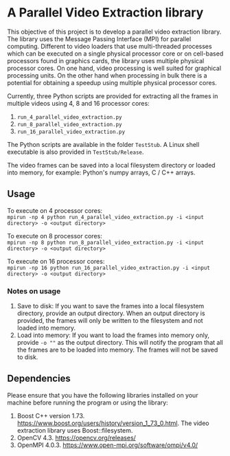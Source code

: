 # A Parallel Video Extraction library

This objective of this project is to develop a parallel video extraction library. The library uses the Message Passing Interface (MPI) for parallel computing. Different to video loaders that use multi-threaded processes which can be executed on a single physical processor core or on cell-based processors found in graphics cards, the library uses multiple physical processor cores. On one hand, video processing is well suited for graphical processing units. On the other hand when processing in bulk there is a potential for obtaining a speedup using multiple physical processor cores.

Currently, three Python scripts are provided for extracting all the frames in multiple videos using 4, 8 and 16 processor cores:  
1. `run_4_parallel_video_extraction.py`
2. `run_8_parallel_video_extraction.py`
3. `run_16_parallel_video_extraction.py`

The Python scripts are available in the folder `TestStub`.  A Linux shell executable is also provided in `TestStub/Release`.

The video frames can be saved into a local filesystem directory or loaded into memory, for example: Python's numpy arrays, C / C++ arrays.

## Usage
To execute on 4 processor cores:  
`mpirun -np 4 python run_4_parallel_video_extraction.py -i <input directory> -o <output directory>`

To execute on 8 processor cores:  
`mpirun -np 8 python run_8_parallel_video_extraction.py -i <input directory> -o <output directory>`
  
To execute on 16 processor cores:  
`mpirun -np 16 python run_16_parallel_video_extraction.py -i <input directory> -o <output directory>`
  
### Notes on usage
1. Save to disk: If you want to save the frames into a local filesystem directory, provide an output directory.  When an output directory is provided, the frames will only be written to the filesystem and not loaded into memory.
2. Load into memory: If you want to load the frames into memory only, provide `-o ""` as the output directory. This will notify the program that all the frames are to be loaded into memory. The frames will not be saved to disk.

## Dependencies
Please ensure that you have the following libraries installed on your machine before running the program or using the library:  
1. Boost C++ version 1.73.  https://www.boost.org/users/history/version_1_73_0.html. The video extraction library uses Boost::filesystem.
2. OpenCV 4.3. https://opencv.org/releases/ 
3. OpenMPI 4.0.3. https://www.open-mpi.org/software/ompi/v4.0/ 
